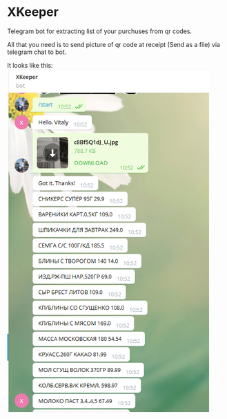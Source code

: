 # XKeeper
Telegram bot for extracting list of your purchuses from qr codes.

All that you need is to send picture of qr code at receipt (Send as a file) via telegram chat to bot.

It looks like this:
![alt text](https://raw.githubusercontent.com/Vitaly-Protasov/XKeeper/master/info.png)
